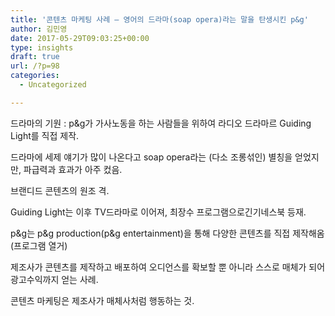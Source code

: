 ```yaml
---
title: '콘텐츠 마케팅 사례 – 영어의 드라마(soap opera)라는 말을 탄생시킨 p&g'
author: 김민영
date: 2017-05-29T09:03:25+00:00
type: insights
draft: true
url: /?p=98
categories:
  - Uncategorized

---
```

드라마의 기원 : p&g가 가사노동을 하는 사람들을 위하여 라디오 드라마르 Guiding Light를 직접 제작.

드라마에 세제 얘기가 많이 나온다고 soap opera라는 (다소 조롱섞인) 별칭을 얻었지만, 파급력과 효과가 아주 컸음. 

브랜디드 콘텐츠의 원조 격. 

Guiding Light는 이후 TV드라마로 이어져, 최장수 프로그램으로긴기네스북 등재.

p&g는 p&g production(p&g entertainment)을 통해 다양한 콘텐츠를 직접 제작해옴(프로그램 열거) 

제조사가 콘텐츠를 제작하고 배포하여 오디언스를 확보할 뿐 아니라 스스로 매체가 되어 광고수익까지 얻는 사례. 

콘텐츠 마케팅은 제조사가 매체사처럼 행동하는 것.  